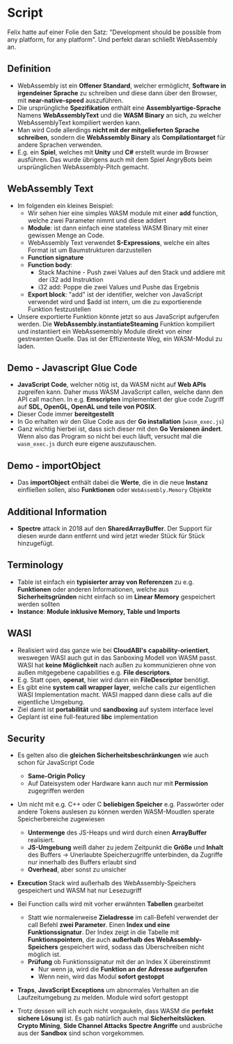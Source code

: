 # Script 

Felix hatte auf einer Folie den Satz: "Development should be possible from any platform, for any platform". 
Und perfekt daran schließt WebAssembly an. 

## Definition

- WebAssembly ist ein **Offener Standard**, welcher ermöglicht, **Software in irgendeiner Sprache** zu schreiben und diese dann über den Browser, mit **near-native-speed** auszuführen. 
- Die ursprüngliche **Spezifikation** enthält eine **Assemblyartige-Sprache** Namens **WebAssemblyText** und die **WASM Binary** an sich, zu welcher WebAssemblyText kompiliert werden kann.
- Man wird Code allerdings **nicht mit der mitgelieferten Sprache schreiben**, sondern die **WebAssembly Binary** als **Compilationtarget** für andere Sprachen verwenden. 
- E.g. ein **Spiel**, welches mit **Unity** und **C#** erstellt wurde im Browser ausführen. Das wurde übrigens auch mit dem Spiel AngryBots beim ursprünglichen WebAssembly-Pitch gemacht.

## WebAssembly Text

- Im folgenden ein kleines Beispiel: 
    - Wir sehen hier eine simples WASM module mit einer **add** function, welche zwei Parameter nimmt und diese addiert
    - **Module**: ist dann einfach eine stateless WASM Binary mit einer gewissen Menge an Code.
    - WebAssembly Text verwendet **S-Expressions**, welche ein altes Format ist um Baumstrukturen darzustellen
    - **Function signature**
    - **Function body**:
        - Stack Machine - Push zwei Values auf den Stack und addiere mit der i32 add Instruktion
        - i32 add: Poppe die zwei Values und Pushe das Ergebnis 
    - **Export block**: "add" ist der identifier, welcher von JavaScript verwendet wird und $add ist intern, um die zu exportierende Funktion festzustellen
- Unsere exportierte Funktion könnte jetzt so aus JavaScript aufgerufen werden. Die **WebAssembly.instantiateSteaming** Funktion kompiliert und instantiiert ein WebAssemembly Module direkt von einer gestreamten Quelle. Das ist der Effizienteste Weg, ein WASM-Modul zu laden.

## Demo - Javascript Glue Code

- **JavaScript Code**, welcher nötig ist, da WASM nicht auf **Web APIs** zugreifen kann. Daher muss WASM JavaScript callen, welche dann den API call machen. In e.g. **Emscripten** implementiert der glue code Zugriff auf **SDL, OpenGL, OpenAL und teile von POSIX**.
- Dieser Code immer **bereitgestellt** 
- In Go erhalten wir den Glue Code aus der **Go installation** (`wasm_exec.js`)
- Ganz wichtig hierbei ist, dass sich dieser mit den **Go Versionen ändert**. Wenn also das Program so nicht bei euch läuft, versucht mal die `wasm_exec.js` durch eure eigene auszutauschen.

## Demo - importObject 

- Das **importObject** enthält dabei die **Werte**, die in die neue **Instanz** einfließen sollen, also **Funktionen** oder `WebAssembly.Memory` Objekte

## Additional Information 

- **Spectre** attack in 2018 auf den **SharedArrayBuffer**. Der Support für diesen wurde dann entfernt und wird jetzt wieder Stück für Stück hinzugefügt.

## Terminology 

- Table ist einfach ein **typisierter array von Referenzen** zu e.g. **Funktionen** oder anderen Informationen, welche aus **Sicherheitsgründen** nicht einfach so im **Linear Memory** gespeichert werden sollten
- **Instance**: **Module inklusive Memory, Table und Imports**

## WASI 

- Realisiert wird das ganze wie bei **CloudABI's** **capability-orientiert**, weswegen WASI auch gut in das Sanboxing Modell von WASM passt. WASI hat **keine Möglichkeit** nach außen zu kommunizieren ohne von außen mitgegebene capabilities e.g. **File descriptors**.
- E.g. Statt open, **openat**, hier wird dann ein **FileDescriptor** benötigt.
- Es gibt eine **system call wrapper layer**, welche calls zur eigentlichen WASI Implementation macht. WASI mapped dann diese calls auf die eigentliche Umgebung.
- Ziel damit ist **portabilität** und **sandboxing** auf system interface level
- Geplant ist eine full-featured **libc** implementation

## Security 

- Es gelten also die **gleichen Sicherheitsbeschränkungen** wie auch schon für JavaScript Code
    - **Same-Origin Policy**
    - Auf Dateisystem oder Hardware kann auch nur mit **Permission** zugegriffen werden
- Um nicht mit e.g. C++ oder C **beliebigen Speicher** e.g. Passwörter oder andere Tokens auslesen zu können werden WASM-Moudlen sperate Speicherbereiche zugewiesen
    - **Untermenge** des JS-Heaps und wird durch einen **ArrayBuffer** realisiert.
    - **JS-Umgebung** weiß daher zu jedem Zeitpunkt die **Größe** und **Inhalt** des Buffers -> Unerlaubte Speicherzugriffe unterbinden, da Zugriffe nur innerhalb des Buffers erlaubt sind
    - **Overhead**, aber sonst zu unsicher
- **Execution** Stack wird außerhalb des WebAssembly-Speichers gespeichert und WASM hat nur Lesezugriff
- Bei Function calls wird mit vorher erwähnten **Tabellen** gearbeitet 
    - Statt wie normalerweise **Zieladresse** im call-Befehl verwendet der call Befehl **zwei Parameter**. Einen **Index und eine Funktionssignatur**. Der Index zeigt in die Tabelle mit **Funktionspointern**, die auch **außerhalb des WebAssembly-Speichers** gespeichert wird, sodass das Überschreiben nicht möglich ist.
    - **Prüfung** ob Funktionssignatur mit der an Index X übereinstimmt
        - Nur wenn ja, wird die **Funktion an der Adresse aufgerufen**
        - Wenn nein, wird das Modul **sofort gestoppt**
- **Traps**, **JavaScript Exceptions** um abnormales Verhalten an die Laufzeitumgebung zu melden. Module wird sofort gestoppt

- Trotz dessen will ich euch nicht vorgaukeln, dass WASM die **perfekt sichere Lösung** ist. Es gab natürlich auch mal **Sicherheitslücken**. **Crypto Mining**, **Side Channel Attacks** **Spectre Angriffe** und ausbrüche aus der **Sandbox** sind schon vorgekommen.
